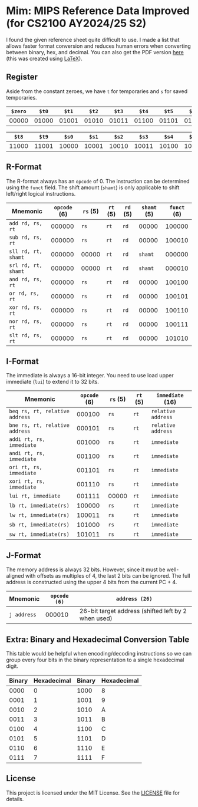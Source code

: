 # Mim: MIPS Reference Data Improved (for CS2100 AY2024/25 S2)

I found the given reference sheet quite difficult to use. I made a list that allows faster format conversion and reduces human errors when converting between binary, hex, and decimal. You can also get the PDF version [here](/mim_print.pdf) (this was created using [LaTeX](/mim_print.tex)).

## Register

Aside from the constant zeroes, we have `t` for temporaries and `s` for saved temporaries.

| `$zero` | `$t0` | `$t1` | `$t2` | `$t3` | `$t4` | `$t5` | `$t6` | `$t7` |
| ------- | ----- | ----- | ----- | ----- | ----- | ----- | ----- | ----- |
| 00000   | 01000 | 01001 | 01010 | 01011 | 01100 | 01101 | 01110 | 01111 |

| `$t8` | `$t9` | `$s0` | `$s1` | `$s2` | `$s3` | `$s4` | `$s5` | `$s6` | `$s7` |
| ----- | ----- | ----- | ----- | ----- | ----- | ----- | ----- | ----- | ----- |
| 11000 | 11001 | 10000 | 10001 | 10010 | 10011 | 10100 | 10101 | 10110 | 10111 |

## R-Format

The R-format always has an `opcode` of 0. The instruction can be determined using the `funct` field. The shift amount (`shamt`) is only applicable to shift left/right logical instructions.

| Mnemonic            | `opcode` (6) | `rs` (5) | `rt` (5) | `rd` (5) | `shamt` (5) | `funct` (6) |
| ------------------- | ------------ | -------- | -------- | -------- | ----------- | ----------- |
| `add rd, rs, rt`    | 000000       | `rs`     | `rt`     | `rd`     | 00000       | 100000      |
| `sub rd, rs, rt`    | 000000       | `rs`     | `rt`     | `rd`     | 00000       | 100010      |
| `sll rd, rt, shamt` | 000000       | 00000    | `rt`     | `rd`     | `shamt`     | 000000      |
| `srl rd, rt, shamt` | 000000       | 00000    | `rt`     | `rd`     | `shamt`     | 000010      |
| `and rd, rs, rt`    | 000000       | `rs`     | `rt`     | `rd`     | 00000       | 100100      |
| `or rd, rs, rt`     | 000000       | `rs`     | `rt`     | `rd`     | 00000       | 100101      |
| `xor rd, rs, rt`    | 000000       | `rs`     | `rt`     | `rd`     | 00000       | 100110      |
| `nor rd, rs, rt`    | 000000       | `rs`     | `rt`     | `rd`     | 00000       | 100111      |
| `slt rd, rs, rt`    | 000000       | `rs`     | `rt`     | `rd`     | 00000       | 101010      |

## I-Format

The immediate is always a 16-bit integer. You need to use load upper immediate (`lui`) to extend it to 32 bits.

| Mnemonic                       | `opcode` (6) | `rs` (5) | `rt` (5) | `immediate` (16)   |
| ------------------------------ | ------------ | -------- | -------- | ------------------ |
| `beq rs, rt, relative address` | 000100       | `rs`     | `rt`     | `relative address` |
| `bne rs, rt, relative address` | 000101       | `rs`     | `rt`     | `relative address` |
| `addi rt, rs, immediate`       | 001000       | `rs`     | `rt`     | `immediate`        |
| `andi rt, rs, immediate`       | 001100       | `rs`     | `rt`     | `immediate`        |
| `ori rt, rs, immediate`        | 001101       | `rs`     | `rt`     | `immediate`        |
| `xori rt, rs, immediate`       | 001110       | `rs`     | `rt`     | `immediate`        |
| `lui rt, immediate`            | 001111       | 00000    | `rt`     | `immediate`        |
| `lb rt, immediate(rs)`         | 100000       | `rs`     | `rt`     | `immediate`        |
| `lw rt, immediate(rs)`         | 100011       | `rs`     | `rt`     | `immediate`        |
| `sb rt, immediate(rs)`         | 101000       | `rs`     | `rt`     | `immediate`        |
| `sw rt, immediate(rs)`         | 101011       | `rs`     | `rt`     | `immediate`        |

## J-Format

The memory address is always 32 bits. However, since it must be well-aligned with offsets as multiples of 4, the last 2 bits can be ignored. The full address is constructed using the upper 4 bits from the current PC + 4.

| Mnemonic    | `opcode (6)` | `address (26)`                                      |
| ----------- | ------------ | --------------------------------------------------- |
| `j address` | 000010       | 26-bit target address (shifted left by 2 when used) |

## Extra: Binary and Hexadecimal Conversion Table

This table would be helpful when encoding/decoding instructions so we can group every four bits in the binary representation to a single hexadecimal digit.

| Binary | Hexadecimal | Binary | Hexadecimal |
| ------ | ----------- | ------ | ----------- |
| 0000   | 0           | 1000   | 8           |
| 0001   | 1           | 1001   | 9           |
| 0010   | 2           | 1010   | A           |
| 0011   | 3           | 1011   | B           |
| 0100   | 4           | 1100   | C           |
| 0101   | 5           | 1101   | D           |
| 0110   | 6           | 1110   | E           |
| 0111   | 7           | 1111   | F           |

## License

This project is licensed under the MIT License. See the [LICENSE](/LICENSE) file for details.

